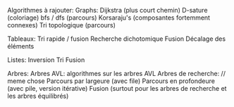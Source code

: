 Algorithmes à rajouter: 
  Graphs:
    Dijkstra (plus court chemin)
    D-sature (coloriage)
    bfs / dfs (parcours)
    Korsaraju's (composantes fortemment connexes)
    Tri topologique (parcours)
    
  Tableaux:
    Tri rapide / fusion
    Recherche dichotomique
    Fusion
    Décalage des éléments

  Listes: 
    Inversion 
    Tri
    Fusion

  Arbres:
    Arbres AVL: algorithmes sur les arbres AVL
    Arbres de recherche: // meme chose
    Parcours par largeure (avec file)
    Parcours en profondeure (avec pile, version itérative)
    Fusion (surtout pour les arbres de recherche et les arbres équilibrés)
    
  
